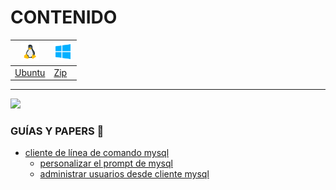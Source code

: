 

# CONTENIDO


|<img height="30" src="../../assets/png/linux.png" />|<img height="30" src="../../assets/png/windows.png" />|
|--|--|
|[Ubuntu](instalacion-ubuntu)|[Zip](instalacion-zip)|


<hr>


<a href="../../../README.md">![](https://img.shields.io/badge/regresar%20a%20principal-%E2%86%A9-gray?style=for-the-badge&logo=files&logoColor=%23FAC171)</a>

### GUÍAS Y PAPERS 📑

- [cliente de línea de comando mysql](papers/client/mysql/readme.md)
	+ [personalizar el prompt de mysql](papers/personalizar-prompt-mysql/readme.md)
	+ [administrar usuarios desde cliente mysql](papers/manage_users/readme.md)

